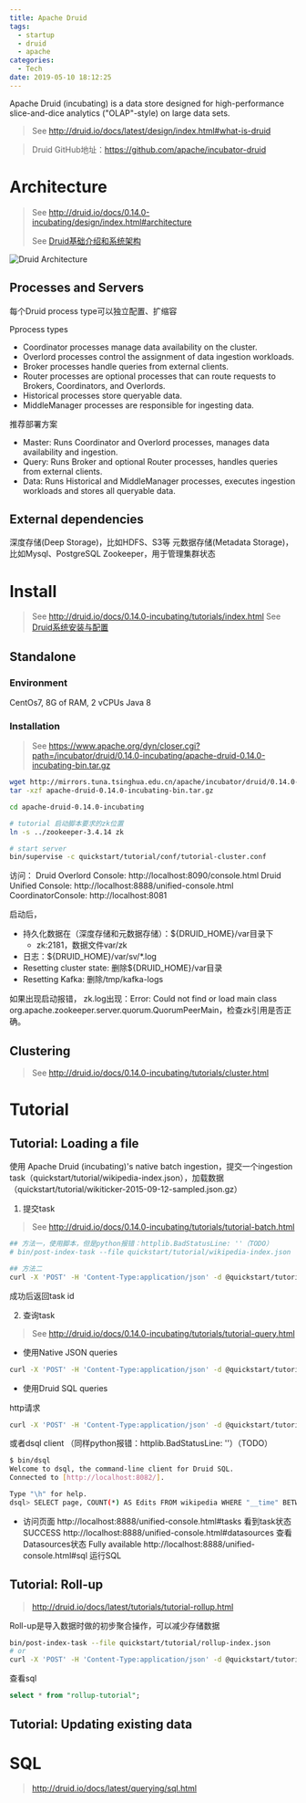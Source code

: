 ```yaml
---
title: Apache Druid
tags:
  - startup
  - druid
  - apache
categories:
  - Tech
date: 2019-05-10 18:12:25
---
```


Apache Druid (incubating) is a data store designed for high-performance slice-and-dice analytics ("OLAP"-style) on large data sets. 

> See http://druid.io/docs/latest/design/index.html#what-is-druid

> Druid GitHub地址：https://github.com/apache/incubator-druid

<!-- more -->


# Architecture

> See http://druid.io/docs/0.14.0-incubating/design/index.html#architecture
>
> See [Druid基础介绍和系统架构](https://www.jianshu.com/p/2347abf563df)

![Druid Architecture](http://druid.io/docs/img/druid-architecture.png "Druid Architecture")

## Processes and Servers

每个Druid process type可以独立配置、扩缩容

Pprocess types
- Coordinator processes manage data availability on the cluster.
- Overlord processes control the assignment of data ingestion workloads.
- Broker processes handle queries from external clients.
- Router processes are optional processes that can route requests to Brokers, Coordinators, and Overlords.
- Historical processes store queryable data.
- MiddleManager processes are responsible for ingesting data.

推荐部署方案
- Master: Runs Coordinator and Overlord processes, manages data availability and ingestion.
- Query: Runs Broker and optional Router processes, handles queries from external clients.
- Data: Runs Historical and MiddleManager processes, executes ingestion workloads and stores all queryable data.

## External dependencies
深度存储(Deep Storage)，比如HDFS、S3等
元数据存储(Metadata Storage)，比如Mysql、PostgreSQL
Zookeeper，用于管理集群状态


# Install

> See http://druid.io/docs/0.14.0-incubating/tutorials/index.html
> See [Druid系统安装与配置](https://www.jianshu.com/p/a4b8bf4c82b9)

## Standalone

### Environment
CentOs7, 8G of RAM, 2 vCPUs
Java 8

### Installation
> See https://www.apache.org/dyn/closer.cgi?path=/incubator/druid/0.14.0-incubating/apache-druid-0.14.0-incubating-bin.tar.gz

```sh
wget http://mirrors.tuna.tsinghua.edu.cn/apache/incubator/druid/0.14.0-incubating/apache-druid-0.14.0-incubating-bin.tar.gz
tar -xzf apache-druid-0.14.0-incubating-bin.tar.gz

cd apache-druid-0.14.0-incubating

# tutorial 启动脚本要求的zk位置
ln -s ../zookeeper-3.4.14 zk

# start server
bin/supervise -c quickstart/tutorial/conf/tutorial-cluster.conf
```

访问：
Druid Overlord Console: http://localhost:8090/console.html
Druid Unified Console: http://localhost:8888/unified-console.html
CoordinatorConsole: http://localhost:8081

启动后，
- 持久化数据在（深度存储和元数据存储）：${DRUID_HOME}/var目录下
  - zk:2181，数据文件var/zk
- 日志：${DRUID_HOME}/var/sv/*.log
- Resetting cluster state: 删除${DRUID_HOME}/var目录
- Resetting Kafka: 删除/tmp/kafka-logs

如果出现启动报错， zk.log出现：Error: Could not find or load main class org.apache.zookeeper.server.quorum.QuorumPeerMain，检查zk引用是否正确。


## Clustering
> See http://druid.io/docs/0.14.0-incubating/tutorials/cluster.html


# Tutorial

## Tutorial: Loading a file

使用 Apache Druid (incubating)'s native batch ingestion，提交一个ingestion task（quickstart/tutorial/wikipedia-index.json），加载数据（quickstart/tutorial/wikiticker-2015-09-12-sampled.json.gz）

1. 提交task

> See http://druid.io/docs/0.14.0-incubating/tutorials/tutorial-batch.html

```sh
## 方法一，使用脚本，但是python报错：httplib.BadStatusLine: ''（TODO）
# bin/post-index-task --file quickstart/tutorial/wikipedia-index.json 

## 方法二
curl -X 'POST' -H 'Content-Type:application/json' -d @quickstart/tutorial/wikipedia-index.json http://localhost:8090/druid/indexer/v1/task # 使用ip
```
成功后返回task id

2. 查询task

> See http://druid.io/docs/0.14.0-incubating/tutorials/tutorial-query.html

- 使用Native JSON queries
```sh
curl -X 'POST' -H 'Content-Type:application/json' -d @quickstart/tutorial/wikipedia-top-pages.json http://localhost:8082/druid/v2?pretty # 使用ip
```

- 使用Druid SQL queries

http请求
```sh
curl -X 'POST' -H 'Content-Type:application/json' -d @quickstart/tutorial/wikipedia-top-pages-sql.json http://localhost:8082/druid/v2/sql # 使用ip
```

或者dsql client （同样python报错：httplib.BadStatusLine: ''）（TODO）
```sh
$ bin/dsql
Welcome to dsql, the command-line client for Druid SQL.
Connected to [http://localhost:8082/].

Type "\h" for help.
dsql> SELECT page, COUNT(*) AS Edits FROM wikipedia WHERE "__time" BETWEEN TIMESTAMP '2015-09-12 00:00:00' AND TIMESTAMP '2015-09-13 00:00:00' GROUP BY page ORDER BY Edits DESC LIMIT 10;
```

- 访问页面
http://localhost:8888/unified-console.html#tasks 看到task状态SUCCESS
http://localhost:8888/unified-console.html#datasources 查看Datasources状态 Fully available
http://localhost:8888/unified-console.html#sql 运行SQL


## Tutorial: Roll-up
> http://druid.io/docs/latest/tutorials/tutorial-rollup.html

Roll-up是导入数据时做的初步聚合操作，可以减少存储数据

```sh
bin/post-index-task --file quickstart/tutorial/rollup-index.json 
# or
curl -X 'POST' -H 'Content-Type:application/json' -d @quickstart/tutorial/rollup-index.json http://localhost:8090/druid/indexer/v1/task # 使用ip
```
查看sql
```sql
select * from "rollup-tutorial";
```

## Tutorial: Updating existing data

# SQL

> http://druid.io/docs/latest/querying/sql.html